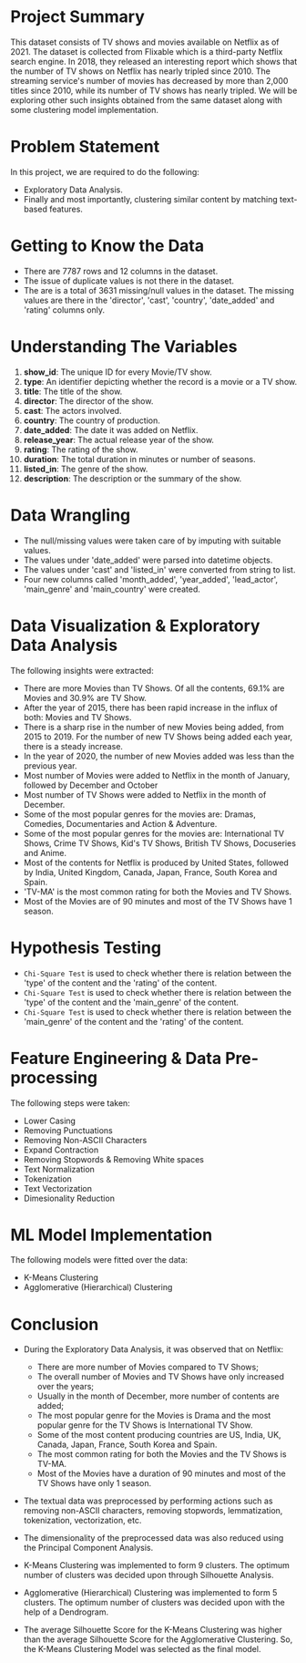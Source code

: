 <h1> Project Summary </h1>

This dataset consists of TV shows and movies available on Netflix as of 2021. The dataset is collected from Flixable which is a third-party Netflix search engine. In 2018, they released an interesting report which shows that the number of TV shows on Netflix has nearly tripled since 2010. The streaming service's number of movies has decreased by more than 2,000 titles since 2010, while its number of TV shows has nearly tripled. We will be exploring other such insights obtained from the same dataset along with some clustering model implementation.


<h1> Problem Statement </h1>

In this project, we are required to do the following:
* Exploratory Data Analysis.
* Finally and most importantly, clustering similar content by matching text-based features.


<h1> Getting to Know the Data </h1>

* There are 7787 rows and 12 columns in the dataset.
* The issue of duplicate values is not there in the dataset.
* The are is a total of 3631 missing/null values in the dataset. The missing values are there in the 'director', 'cast', 'country', 'date_added' and 'rating' columns only.


<h1> Understanding The Variables </h1>

1. **show_id**: The unique ID for every Movie/TV show.
2. **type**: An identifier depicting whether the record is a movie or a TV show.
3. **title**: The title of the show.
4. **director**: The director of the show.
5. **cast**: The actors involved.
6. **country**: The country of production.
7. **date_added**: The date it was added on Netflix.
8. **release_year**: The actual release year of the show.
9. **rating**: The rating of the show.
10. **duration**: The total duration in minutes or number of seasons.
11. **listed_in**: The genre of the show.
12. **description**: The description or the summary of the show.


<h1> Data Wrangling </h1>

* The null/missing values were taken care of by imputing with suitable values.
* The values under 'date_added' were parsed into datetime objects.
* The values under 'cast' and 'listed_in' were converted from string to list.
* Four new columns called 'month_added', 'year_added', 'lead_actor', 'main_genre' and 'main_country' were created.


<h1> Data Visualization & Exploratory Data Analysis </h1>

The following insights were extracted:

* There are more Movies than TV Shows. Of all the contents, 69.1% are Movies and 30.9% are TV Show.
* After the year of 2015, there has been rapid increase in the influx of both: Movies and TV Shows.
* There is a sharp rise in the number of new Movies being added, from 2015 to 2019. For the number of new TV Shows being added each year, there is a steady increase.
* In the year of 2020, the number of new Movies added was less than the previous year.
* Most number of Movies were added to Netflix in the month of January, followed by December and October
* Most number of TV Shows were added to Netflix in the month of December.
* Some of the most popular genres for the movies are: Dramas, Comedies, Documentaries and Action & Adventure.
* Some of the most popular genres for the movies are: International TV Shows, Crime TV Shows, Kid's TV Shows, British TV Shows, Docuseries and Anime.
* Most of the contents for Netflix is produced by United States, followed by India, United Kingdom, Canada, Japan, France, South Korea and Spain.
* 'TV-MA' is the most common rating for both the Movies and TV Shows.
* Most of the Movies are of 90 minutes and most of the TV Shows have 1 season.


<h1> Hypothesis Testing </h1>

* `Chi-Square Test` is used to check whether there is relation between the 'type' of the content and the 'rating' of the content.
* `Chi-Square Test` is used to check whether there is relation between the 'type' of the content and the 'main_genre' of the content.
* `Chi-Square Test` is used to check whether there is relation between the 'main_genre' of the content and the 'rating' of the content.


<h1> Feature Engineering & Data Pre-processing </h1>

The following steps were taken:

* Lower Casing
* Removing Punctuations
* Removing Non-ASCII Characters
* Expand Contraction
* Removing Stopwords & Removing White spaces
* Text Normalization
* Tokenization
* Text Vectorization
* Dimesionality Reduction


<h1> ML Model Implementation </h1>

The following models were fitted over the data:

* K-Means Clustering
* Agglomerative (Hierarchical) Clustering


<h1> Conclusion </h1>

* During the Exploratory Data Analysis, it was observed that on Netflix:
  - There are more number of Movies compared to TV Shows;
  - The overall number of Movies and TV Shows have only increased over the years;
  - Usually in the month of December, more number of contents are added;
  - The most popular genre for the Movies is Drama and the most popular genre for the TV Shows is International TV Show.
  - Some of the most content producing countries are US, India, UK, Canada, Japan, France, South Korea and Spain.
  - The most common rating for both the Movies and the TV Shows is TV-MA.
  - Most of the Movies have a duration of 90 minutes and most of the TV Shows have only 1 season.

* The textual data was preprocessed by performing actions such as removing non-ASCII characters, removing stopwords, lemmatization, tokenization, vectorization, etc.

* The dimensionality of the preprocessed data was also reduced using the Principal Component Analysis.

* K-Means Clustering was implemented to form 9 clusters. The optimum number of clusters was decided upon through Silhouette Analysis.

* Agglomerative (Hierarchical) Clustering was implemented to form 5 clusters. The optimum number of clusters was decided upon with the help of a Dendrogram.

* The average Silhouette Score for the K-Means Clustering was higher than the average Silhouette Score for the Agglomerative Clustering. So, the K-Means Clustering Model was selected as the final model.
